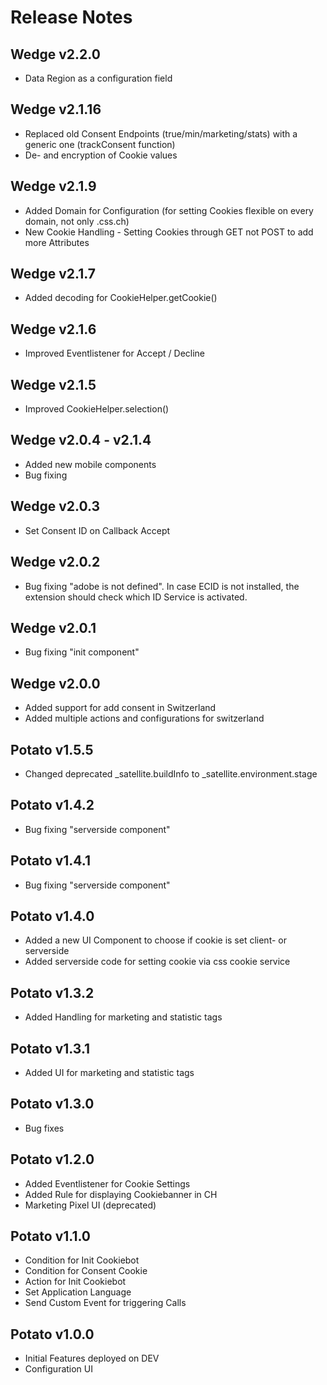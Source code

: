 # Release Notes
## Wedge v2.2.0
- Data Region as a configuration field
## Wedge v2.1.16
- Replaced old Consent Endpoints (true/min/marketing/stats) with a generic one (trackConsent function)
- De- and encryption of Cookie values
## Wedge v2.1.9
- Added Domain for Configuration (for setting Cookies flexible on every domain, not only .css.ch)
- New Cookie Handling - Setting Cookies through GET not POST to add more Attributes
## Wedge v2.1.7
- Added decoding for CookieHelper.getCookie()
## Wedge v2.1.6
- Improved Eventlistener for Accept / Decline
## Wedge v2.1.5
- Improved CookieHelper.selection()
## Wedge v2.0.4 - v2.1.4
- Added new mobile components
- Bug fixing
## Wedge v2.0.3
- Set Consent ID on Callback Accept
## Wedge v2.0.2
- Bug fixing "adobe is not defined". In case ECID is not installed, the extension should check which ID Service is activated.
## Wedge v2.0.1
- Bug fixing "init component"
## Wedge v2.0.0
- Added support for add consent in Switzerland
- Added multiple actions and configurations for switzerland

## Potato v1.5.5
- Changed deprecated _satellite.buildInfo to _satellite.environment.stage
## Potato v1.4.2
- Bug fixing "serverside component"
## Potato v1.4.1
- Bug fixing "serverside component"
## Potato v1.4.0
- Added a new UI Component to choose if cookie is set client- or serverside
- Added serverside code for setting cookie via css cookie service
## Potato v1.3.2
- Added Handling for marketing and statistic tags
## Potato v1.3.1
- Added UI for marketing and statistic tags
## Potato v1.3.0
- Bug fixes
## Potato v1.2.0 
- Added Eventlistener for Cookie Settings
- Added Rule for displaying Cookiebanner in CH
- Marketing Pixel UI (deprecated)
## Potato v1.1.0 
- Condition for Init Cookiebot
- Condition for Consent Cookie
- Action for Init Cookiebot
- Set Application Language
- Send Custom Event for triggering Calls
## Potato v1.0.0 
- Initial Features deployed on DEV
- Configuration UI
